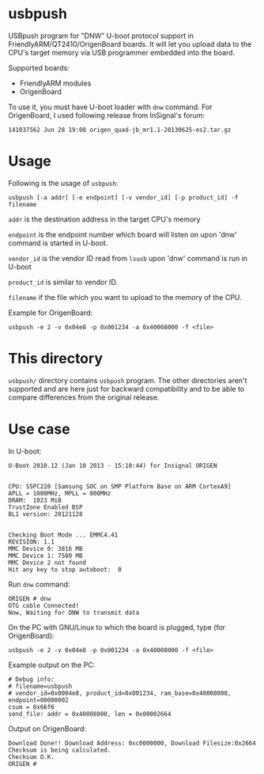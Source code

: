 usbpush
=======

USBpush program for "DNW" U-boot protocol support in
FriendlyARM/QT2410/OrigenBoard boards. It will let you upload data to the
CPU's target memory via USB programmer embedded into the board.

Supported boards:
- FriendlyARM modules
- OrigenBoard

To use it, you must have U-boot loader with `dnw` command. For OrigenBoard,
I used following release from InSignal's forum:

	141037562 Jun 28 19:08 origen_quad-jb_mr1.1-20130625-es2.tar.gz

Usage
=====

Following is the usage of `usbpush`:

	usbpush [-a addr] [-e endpoint] [-v vendor_id] [-p product_id] -f filename

`addr` is the destination address in the target CPU's memory

`endpoint` is the endpoint number which board will listen on upon 'dnw'
command is started in U-boot.

`vendor_id` is the vendor ID read from `lsusb` upon 'dnw' command is run in
U-boot

`product_id` is similar to vendor ID.

`filename` if the file which you want to upload to the memory of the CPU.

Example for OrigenBoard:

	usbpush -e 2 -v 0x04e8 -p 0x001234 -a 0x40008000 -f <file>

This directory
==============

`usbpush/` directory contains `usbpush` program. The other directories
aren't supported and are here just for backward compatibility and to be able
to compare differences from the original release.

Use case
========

In U-boot:

	U-Boot 2010.12 (Jan 10 2013 - 15:10:44) for Insignal ORIGEN


	CPU: S5PC220 [Samsung SOC on SMP Platform Base on ARM CortexA9]
	APLL = 1000MHz, MPLL = 800MHz
	DRAM:  1023 MiB
	TrustZone Enabled BSP
	BL1 version: 20121128


	Checking Boot Mode ... EMMC4.41
	REVISION: 1.1
	MMC Device 0: 3816 MB
	MMC Device 1: 7580 MB
	MMC Device 2 not found
	Hit any key to stop autoboot:  0 

Run `dnw` command:

	ORIGEN # dnw
	OTG cable Connected!
	Now, Waiting for DNW to transmit data

On the PC with GNU/Linux to which the board is plugged, type (for
OrigenBoard):

	usbpush -e 2 -v 0x04e8 -p 0x001234 -a 0x40008000 -f <file>

Example output on the PC:

	# Debug info:
	# filename=usbpush
	# vendor_id=0x0004e8, product_id=0x001234, ram_base=0x40008000,
	endpoint=00000002
	csum = 0x66f6
	send_file: addr = 0x40008000, len = 0x00002664

Output on OrigenBoard:

	Download Done!! Download Address: 0xc0000000, Download Filesize:0x2664
	Checksum is being calculated.
	Checksum O.K.
	ORIGEN # 
